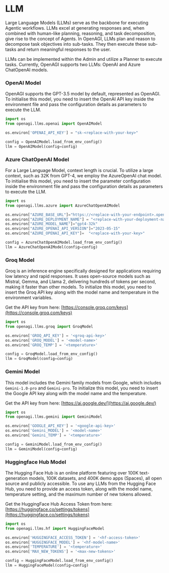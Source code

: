 # LLM

Large Language Models (LLMs) serve as the backbone for executing Agentic workflows. LLMs excel at generating responses and, when combined with human-like planning, reasoning, and task decomposition, give rise to the concept of Agents. In OpenAGI, LLMs plan and reason to decompose task objectives into sub-tasks. They then execute these sub-tasks and return meaningful responses to the user.&#x20;

LLMs can be implemented within the Admin and utilize a Planner to execute tasks. Currently, OpenAGI supports two LLMs: OpenAI and Azure ChatOpenAI models.

### OpenAI Model

OpenAGI supports the GPT-3.5 model by default, represented as OpenAGI. To initialise this model, you need to insert the OpenAI API key inside the environment file and pass the configuration details as parameters to execute the LLM.

```python
import os
from openagi.llms.openai import OpenAIModel

os.environ['OPENAI_API_KEY'] = "sk-<replace-with-your-key>"

config = OpenAIModel.load_from_env_config()
llm = OpenAIModel(config=config)
```

### Azure ChatOpenAI Model

For a Large Language Model, context length is crucial. To utilize a large context, such as 32K from GPT-4, we employ the AzureOpenAI chat model. To initialise this model, you need to insert the parameter configuration inside the environment file and pass the configuration details as parameters to execute the LLM.

```python
import os
from openagi.llms.azure import AzureChatOpenAIModel

os.environ["AZURE_BASE_URL"]="https://<replace-with-your-endpoint>.openai.azure.com/"
os.environ["AZURE_DEPLOYMENT_NAME"] = "<replace-with-your-deployment-name>"
os.environ["AZURE_MODEL_NAME"]="gpt4-32k"
os.environ["AZURE_OPENAI_API_VERSION"]="2023-05-15"
os.environ["AZURE_OPENAI_API_KEY"]=  "<replace-with-your-key>"

config = AzureChatOpenAIModel.load_from_env_config()
llm = AzureChatOpenAIModel(config=config)
```

### Groq Model

Groq is an inference engine specifically designed for applications requiring low latency and rapid responses. It uses open-source models such as Mistral, Gemma, and Llama 2, delivering hundreds of tokens per second, making it faster than other models. To initialize this model, you need to insert the Groq API key along with the model name and temperature in the environment variables.

Get the API key from here: [https://console.groq.com/keys](https://console.groq.com/keys)

```python
import os
from openagi.llms.groq import GroqModel

os.environ['GROQ_API_KEY'] = '<groq-api-key>'
os.environ['GROQ_MODEL'] = '<model-name>'
os.environ['GROQ_TEMP'] = '<temperature>'

config = GroqModel.load_from_env_config()
llm = GroqModel(config=config)
```

### Gemini Model

This model includes the Gemini family models from Google, which includes `Gemini-1.0-pro` and `Gemini-pro`.  To initialize this model, you need to insert the Google API key along with the model name and the temperature.

Get the API key from here: [https://ai.google.dev/](https://ai.google.dev/)

```python
import os
from openagi.llms.gemini import GeminiModel

os.environ['GOOGLE_API_KEY'] = '<google-api-key>'
os.environ['Gemini_MODEL'] = '<model-name>'
os.environ['Gemini_TEMP'] = '<temperature>'

config = GeminiModel.load_from_env_config()
llm = GeminiModel(config=config)
```

### Huggingface Hub Model

The Hugging Face Hub is an online platform featuring over 100K text-generation models, 100K datasets, and 400K demo apps (Spaces), all open source and publicly accessible. To use any LLMs from the Hugging Face Hub, you need to provide an access token, along with the model name, temperature setting, and the maximum number of new tokens allowed.

Get the HuggingFace Hub Access Token from here: [https://huggingface.co/settings/tokens](https://huggingface.co/settings/tokens)

```python
import os
from openagi.llms.hf import HuggingFaceModel

os.environ['HUGGINGFACE_ACCESS_TOKEN'] = '<hf-access-token>'
os.environ['HUGGINGFACE_MODEL'] = '<hf-model-name>'
os.environ['TEMPERATURE'] = '<temperature>'
os.environ['MAX_NEW_TOKENS'] = '<max-new-tokens>'

config = HuggingFaceModel.load_from_env_config()
llm = HuggingFaceModel(config=config)
```
